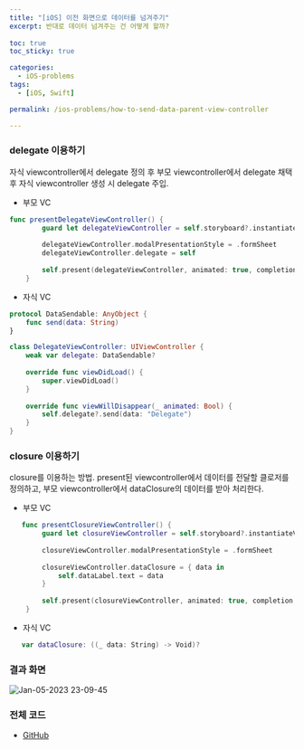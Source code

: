```yaml
---
title: "[iOS] 이전 화면으로 데이터를 넘겨주기"
excerpt: 반대로 데이터 넘겨주는 건 어떻게 할까?
  
toc: true
toc_sticky: true

categories:
  - iOS-problems
tags:
  - [iOS, Swift]

permalink: /ios-problems/how-to-send-data-parent-view-controller

---
```

### delegate 이용하기
자식 viewcontroller에서 delegate 정의 후 부모 viewcontroller에서 delegate 채택 후 자식 viewcontroller 생성 시 delegate 주입.

- 부모 VC

```swift
func presentDelegateViewController() {
        guard let delegateViewController = self.storyboard?.instantiateViewController(withIdentifier: "DelegateViewController") as? DelegateViewController else { return }
        
        delegateViewController.modalPresentationStyle = .formSheet
        delegateViewController.delegate = self
        
        self.present(delegateViewController, animated: true, completion: nil)
    }
```

- 자식 VC

```swift
protocol DataSendable: AnyObject {
    func send(data: String)
}

class DelegateViewController: UIViewController {
    weak var delegate: DataSendable?
    
    override func viewDidLoad() {
        super.viewDidLoad()
    }
    
    override func viewWillDisappear(_ animated: Bool) {
        self.delegate?.send(data: "Delegate")
    }
}
```

### closure 이용하기

closure를 이용하는 방법.
present된 viewcontroller에서 데이터를 전달할 클로저를 정의하고, 부모 viewcontroller에서 dataClosure의 데이터를 받아 처리한다.

- 부모 VC

```swift
   func presentClosureViewController() {
        guard let closureViewController = self.storyboard?.instantiateViewController(withIdentifier: "ClosureViewController") as? ClosureViewController else { return }
        
        closureViewController.modalPresentationStyle = .formSheet
        
        closureViewController.dataClosure = { data in
            self.dataLabel.text = data
        }
        
        self.present(closureViewController, animated: true, completion: nil)
    }
```

- 자식 VC

```swift
   var dataClosure: ((_ data: String) -> Void)?
```

### 결과 화면
![Jan-05-2023 23-09-45](https://user-images.githubusercontent.com/22000470/210799495-985ce3fc-73c4-4eca-9848-57e53741389d.gif)


### 전체 코드
- [GitHub](https://github.com/eunjooChoi/DataSendToPresentingViewController)
